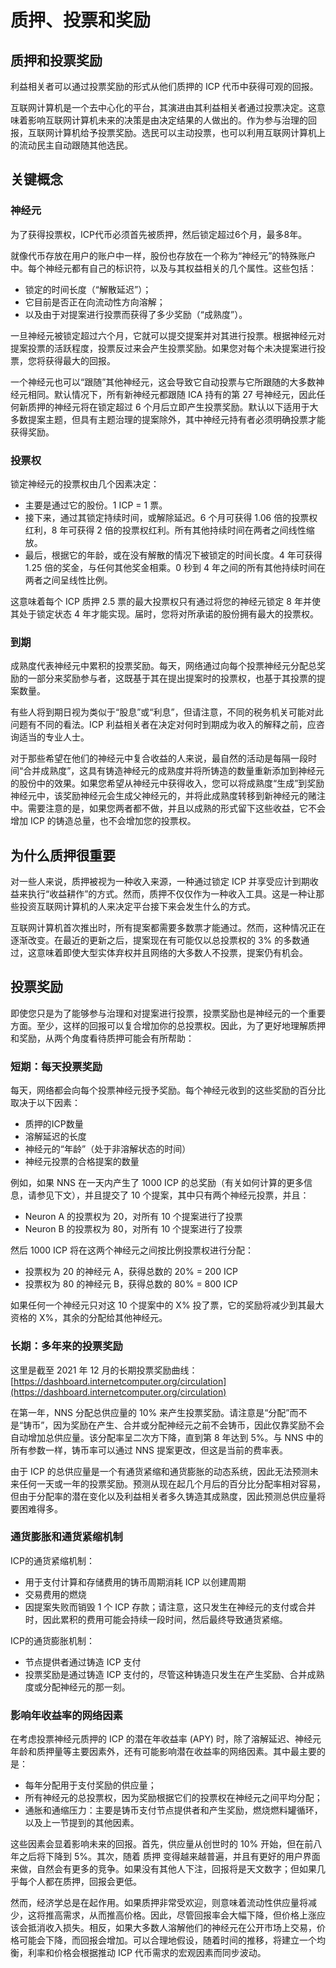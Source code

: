 # 质押、投票和奖励

## 质押和投票奖励

利益相关者可以通过投票奖励的形式从他们质押的 ICP 代币中获得可观的回报。

互联网计算机是一个去中心化的平台，其演进由其利益相关者通过投票决定。这意味着影响互联网计算机未来的决策是由决定结果的人做出的。作为参与治理的回报，互联网计算机给予投票奖励。选民可以主动投票，也可以利用互联网计算机上的流动民主自动跟随其他选民。

## 关键概念

### 神经元

为了获得投票权，ICP代币必须首先被质押，然后锁定超过6个月，最多8年。

就像代币存放在用户的账户中一样，股份也存放在一个称为“神经元”的特殊账户中。每个神经元都有自己的标识符，以及与其权益相关的几个属性。这些包括：

- 锁定的时间长度（“解散延迟”）；
- 它目前是否正在向流动性方向溶解；
- 以及由于对提案进行投票而获得了多少奖励（“成熟度”）。

一旦神经元被锁定超过六个月，它就可以提交提案并对其进行投票。根据神经元对提案投票的活跃程度，投票反过来会产生投票奖励。如果您对每个未决提案进行投票，您将获得最大的回报。

一个神经元也可以“跟随”其他神经元，这会导致它自动投票与它所跟随的大多数神经元相同。默认情况下，所有新神经元都跟随 ICA 持有的第 27 号神经元，因此任何新质押的神经元将在锁定超过 6 个月后立即产生投票奖励。默认以下适用于大多数提案主题，但具有主题治理的提案除外，其中神经元持有者必须明确投票才能获得奖励。

### 投票权

锁定神经元的投票权由几个因素决定：

- 主要是通过它的股份。1 ICP = 1 票。
- 接下来，通过其锁定持续时间，或解除延迟。6 个月可获得 1.06 倍的投票权红利，8 年可获得 2 倍的投票权红利。所有其他持续时间在两者之间线性缩放。
- 最后，根据它的年龄，或在没有解散的情况下被锁定的时间长度。4 年可获得 1.25 倍的奖金，与任何其他奖金相乘。0 秒到 4 年之间的所有其他持续时间在两者之间呈线性比例。

这意味着每个 ICP 质押 2.5 票的最大投票权只有通过将您的神经元锁定 8 年并使其处于锁定状态 4 年才能实现。届时，您将对所承诺的股份拥有最大的投票权。

### 到期

成熟度代表神经元中累积的投票奖励。每天，网络通过向每个投票神经元分配总奖励的一部分来奖励参与者，这既基于其在提出提案时的投票权，也基于其投票的提案数量。

有些人将到期日视为类似于“股息”或“利息”，但请注意，不同的税务机关可能对此问题有不同的看法。ICP 利益相关者在决定对何时到期成为收入的解释之前，应咨询适当的专业人士。

对于那些希望在他们的神经元中复合收益的人来说，最自然的活动是每隔一段时间“合并成熟度”，这具有铸造神经元的成熟度并将所铸造的数量重新添加到神经元的股份中的效果。如果您希望从神经元中获得收入，您可以将成熟度“生成”到奖励神经元中，该奖励神经元会生成父神经元的，并将此成熟度转移到新神经元的赌注中。需要注意的是，如果您两者都不做，并且以成熟的形式留下这些收益，它不会增加 ICP 的铸造总量，也不会增加您的投票权。

## 为什么质押很重要

对一些人来说，质押被视为一种收入来源，一种通过锁定 ICP 并享受应计到期收益来执行“收益耕作”的方式。然而，质押不仅仅作为一种收入工具。这是一种让那些投资互联网计算机的人来决定平台接下来会发生什么的方式。

互联网计算机首次推出时，所有提案都需要多数票才能通过。然而，这种情况正在逐渐改变。在最近的更新之后，提案现在有可能仅以总投票权的 3% 的多数通过，这意味着即使大型实体弃权并且网络的大多数人不投票，提案仍有机会。

## 投票奖励

即使您只是为了能够参与治理和对提案进行投票，投票奖励也是神经元的一个重要方面。至少，这样的回报可以复合增加你的总投票权。因此，为了更好地理解质押和奖励，从两个角度看待质押可能会有所帮助：

### 短期：每天投票奖励

每天，网络都会向每个投票神经元授予奖励。每个神经元收到的这些奖励的百分比取决于以下因素：

- 质押的ICP数量
- 溶解延迟的长度
- 神经元的“年龄”（处于非溶解状态的时间）
- 神经元投票的合格提案的数量

例如，如果 NNS 在一天内产生了 1000 ICP 的总奖励（有关如何计算的更多信息，请参见下文），并且提交了 10 个提案，其中只有两个神经元投票，并且：

- Neuron A 的投票权为 20，对所有 10 个提案进行了投票
- Neuron B 的投票权为 80，对所有 10 个提案进行了投票

然后 1000 ICP 将在这两个神经元之间按比例投票权进行分配：

- 投票权为 20 的神经元 A，获得总数的 20% = 200 ICP
- 投票权为 80 的神经元 B，获得总数的 80% = 800 ICP

如果任何一个神经元只对这 10 个提案中的 X% 投了票，它的奖励将减少到其最大资格的 X%，其余的分配给其他神经元。

### 长期：多年来的投票奖励

这里是截至 2021 年 12 月的长期投票奖励曲线：[https://dashboard.internetcomputer.org/circulation](https://dashboard.internetcomputer.org/circulation)

在第一年，NNS 分配总供应量的 10% 来产生投票奖励。请注意是“分配”而不是“铸币”，因为奖励在产生、合并或分配神经元之前不会铸币，因此仅靠奖励不会自动增加总供应量。该分配率呈二次方下降，直到第 8 年达到 5%。与 NNS 中的所有参数一样，铸币率可以通过 NNS 提案更改，但这是当前的费率表。

由于 ICP 的总供应量是一个有通货紧缩和通货膨胀的动态系统，因此无法预测未来任何一天或一年的投票奖励。预测从现在起几个月后的百分比分配率相对容易，但由于分配率的潜在变化以及利益相关者多久铸造其成熟度，因此预测总供应量将要困难得多。

### 通货膨胀和通货紧缩机制

ICP的通货紧缩机制：

- 用于支付计算和存储费用的铸币周期消耗 ICP 以创建周期
- 交易费用的燃烧
- 因提案失败而销毁 1 个 ICP 存款；请注意，这只发生在神经元的支付或合并时，因此累积的费用可能会持续一段时间，然后最终导致通货紧缩。

ICP的通货膨胀机制：

- 节点提供者通过铸造 ICP 支付
- 投票奖励是通过铸造 ICP 支付的，尽管这种铸造只发生在产生奖励、合并成熟度或分配神经元的那一刻。

### 影响年收益率的网络因素

在考虑投票神经元质押的 ICP 的潜在年收益率 (APY) 时，除了溶解延迟、神经元年龄和质押量等主要因素外，还有可能影响潜在收益率的网络因素。其中最主要的是：

- 每年分配用于支付奖励的供应量；
- 所有神经元的总投票权，因为奖励根据它们的投票权在神经元之间平均分配；
- 通胀和通缩压力：主要是铸币支付节点提供者和产生奖励，燃烧燃料罐循环，以及上一节提到的其他因素。

这些因素会显着影响未来的回报。首先，供应量从创世时的 10% 开始，但在前八年之后将下降到 5%。其次，随着 质押 变得越来越普遍，并且有更好的用户界面来做，自然会有更多的竞争。如果没有其他人下注，回报将是天文数字；但如果几乎每个人都在质押，回报会更低。

然而，经济学总是在起作用。如果质押非常受欢迎，则意味着流动性供应量将减少，这将推高需求，从而推高价格。因此，尽管回报率会大幅下降，但价格上涨应该会抵消收入损失。相反，如果大多数人溶解他们的神经元在公开市场上交易，价格可能会下降，而回报会增加。可以合理地假设，随着时间的推移，将建立一个均衡，利率和价格会根据推动 ICP 代币需求的宏观因素而同步波动。
